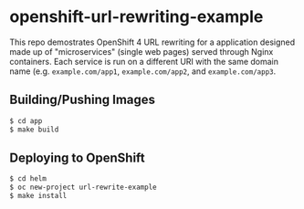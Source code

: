 # openshift-url-rewriting-example

This repo demostrates OpenShift 4 URL rewriting for a application designed made
up of "microservices" (single web pages) served through Nginx containers. Each
service is run on a different URI with the same domain name (e.g.
`example.com/app1`, `example.com/app2`, and `example.com/app3`.

## Building/Pushing Images

```bash
$ cd app
$ make build
```

## Deploying to OpenShift

```bash
$ cd helm
$ oc new-project url-rewrite-example
$ make install
```
